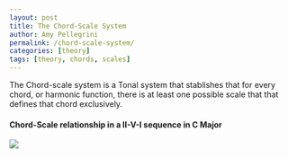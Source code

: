 ```yaml
---
layout: post
title: The Chord-Scale System
author: Amy Pellegrini
permalink: /chord-scale-system/
categories: [theory]
tags: [theory, chords, scales]
---
```


The Chord-scale system is a Tonal system that stablishes that for every chord, or harmonic function, there is at least one possible scale that that defines that chord exclusively.

#### Chord-Scale relationship in a II-V-I sequence in C Major

<img src='{{ "/img/ultimate-jazz-piano-course/chord-scale-relationship-ii-v-i-sequence-c-major.svg" | prepend: site.baseurl }}'>

